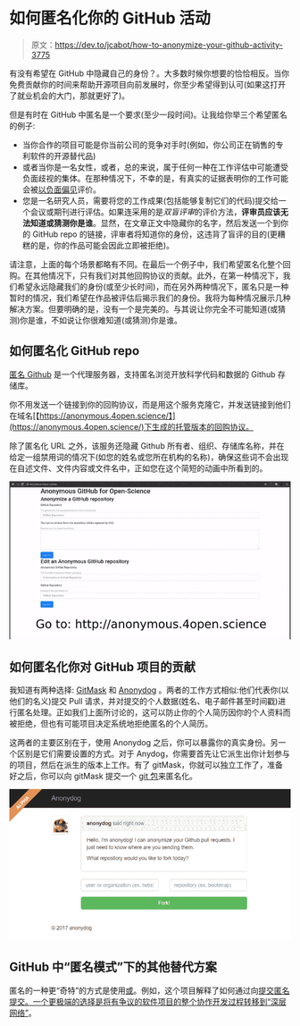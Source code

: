 # 如何匿名化你的 GitHub 活动

> 原文：<https://dev.to/jcabot/how-to-anonymize-your-github-activity-3775>

有没有希望在 GitHub 中隐藏自己的身份？。大多数时候你想要的恰恰相反。当你免费贡献你的时间来帮助开源项目向前发展时，你至少希望得到认可(如果这打开了就业机会的大门，那就更好了)。

但是有时在 GitHub 中匿名是一个要求(至少一段时间)。让我给你举三个希望匿名的例子:

*   当你合作的项目可能是你当前公司的竞争对手时(例如，你公司正在销售的专利软件的开源替代品)
*   或者当你是一名女性，或者，总的来说，属于任何一种在工作评估中可能遭受负面歧视的集体。在那种情况下，不幸的是，有真实的证据表明你的工作可能会被[以负面偏见](https://www.theguardian.com/technology/2016/feb/12/women-considered-better-coders-hide-gender-github)评价。
*   您是一名研究人员，需要将您的工作成果(包括能够复制它们的代码)提交给一个会议或期刊进行评估。如果连采用的是*双盲评审*的评价方法，**评审员应该无法知道或猜测你是谁**。显然，在文章正文中隐藏你的名字，然后发送一个到你的 GitHub repo 的链接，评审者将知道你的身份，这违背了盲评的目的(更糟糕的是，你的作品可能会因此立即被拒绝)。

请注意，上面的每个场景都略有不同。在最后一个例子中，我们希望匿名化整个回购。在其他情况下，只有我们对其他回购协议的贡献。此外，在第一种情况下，我们希望永远隐藏我们的身份(或至少长时间)，而在另外两种情况下，匿名只是一种暂时的情况，我们希望在作品被评估后揭示我们的身份。我将为每种情况展示几种解决方案。但要明确的是，没有一个是完美的。与其说让你完全不可能知道(或猜测)你是谁，不如说让你很难知道(或猜测)你是谁。

## 如何匿名化 GitHub repo

[匿名 Github](https://github.com/tdurieux/anonymous_github/) 是一个代理服务器，支持匿名浏览开放科学代码和数据的 Github 存储库。

你不用发送一个链接到你的回购协议，而是用这个服务克隆它，并发送链接到他们在域名[【https://anonymous.4open.science/】](https://anonymous.4open.science/)下生成的托管版本的回购协议。

除了匿名化 URL 之外，该服务还隐藏 Github 所有者、组织、存储库名称，并在给定一组禁用词的情况下(如您的姓名或您所在机构的名称)，确保这些词不会出现在自述文件、文件内容或文件名中，正如您在这个简短的动画中所看到的。

[![Anonymize a full GitHub repo](img/35fe752acc6953256a46b544777de736.png)](http://livablesoftware.com/wp-content/uploads/2017/11/anonymousgithub.gif)

## 如何匿名化你对 GitHub 项目的贡献

我知道有两种选择: [GitMask](https://www.gitmask.com/) 和 [Anonydog](https://github.com/anonydog/anonydog) 。两者的工作方式相似:他们代表你(以他们的名义)提交 Pull 请求，并对提交的个人数据(姓名、电子邮件甚至时间戳)进行匿名处理。正如我们上面所讨论的，这可以防止你的个人简历因你的个人资料而被拒绝，但也有可能项目决定系统地拒绝匿名的个人简历。

这两者的主要区别在于，使用 Anonydog 之后，你可以暴露你的真实身份。另一个区别是它们需要设置的方式。对于 Anydog，你需要首先让它派生出你计划参与的项目，然后在派生的版本上工作。有了 gitMask，你就可以独立工作了，准备好之后，你可以向 gitMask 提交一个 [git 包](https://git-scm.com/docs/git-bundle)来匿名化。

[![Anonymize your pull requests in GitHub](img/085625ed812afa75cf9014c3e55c37fb.png)](http://livablesoftware.com/wp-content/uploads/2017/11/anonydog.png)

## GitHub 中“匿名模式”下的其他替代方案

匿名的一种更“奇特”的方式是使用[或](https://www.torproject.org/projects/torbrowser.html.en)。例如，这个项目解释了如何通过向[提交匿名提交。一个更极端的选择是](https://github.com/chr15m/gitnonymous)[将有争议的软件项目的整个协作开发过程转移到“深层网络”](https://motherboard.vice.com/en_us/article/mg7aea/theres-a-dark-web-github-for-controversial-code)。